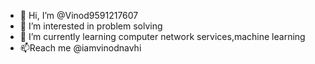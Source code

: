 - 👋 Hi, I’m @Vinod9591217607
- 👀 I’m interested in  problem solving
- 🌱 I’m currently learning  computer network services,machine learning 
- 📫Reach me  @iamvinodnavhi

<!---
Vinod9591217607/Vinod9591217607 is a ✨ special ✨ repository because its `README.md` (this file) appears on your GitHub profile.
You can click the Preview link to take a look at your changes.
--->
